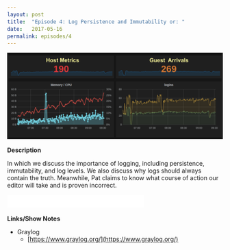 ```yaml
---
layout: post
title:  "Episode 4: Log Persistence and Immutability or: "
date:   2017-05-16
permalink: episodes/4
---
```

<img src="/img/episode_4.png" alt="Pay attention to zombies" width="700">

**Description**

In which we discuss the importance of logging, including persistence, immutability, and log levels.  We also discuss why logs should always contain the truth. Meanwhile, Pat claims to know what course of action our editor will take and is proven incorrect.

<iframe style="border: none" src="//html5-player.libsyn.com/embed/episode/id/5363240/height/50/width/640/theme/standard-mini/autonext/no/thumbnail/no/autoplay/no/preload/no/no_addthis/no/direction/backward/" height="30" width="320" scrolling="no"  allowfullscreen webkitallowfullscreen mozallowfullscreen oallowfullscreen msallowfullscreen></iframe>

**Links/Show Notes**

* Graylog
   * [https://www.graylog.org/](https://www.graylog.org/)

